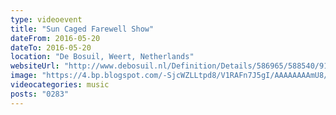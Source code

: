 ```yaml
---
type: videoevent
title: "Sun Caged Farewell Show"
dateFrom: 2016-05-20
dateTo: 2016-05-20
location: "De Bosuil, Weert, Netherlands"
websiteUrl: "http://www.debosuil.nl/Definition/Details/586965/588540/9197_sun-caged-farewell-show.aspx"
image: "https://4.bp.blogspot.com/-SjcWZLLtpd8/V1RAFn7J5gI/AAAAAAAAmU8/qBvwOMmqalkn0KNFhe_f2CUwHbnzglrrgCKgB/s1600/dsc02402.picasaweb.jpg"
videocategories: music
posts: "0283"
---
```

